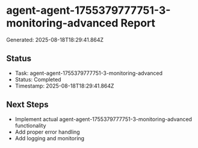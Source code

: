 # agent-agent-1755379777751-3-monitoring-advanced Report

Generated: 2025-08-18T18:29:41.864Z

## Status
- Task: agent-agent-1755379777751-3-monitoring-advanced
- Status: Completed
- Timestamp: 2025-08-18T18:29:41.864Z

## Next Steps
- Implement actual agent-agent-1755379777751-3-monitoring-advanced functionality
- Add proper error handling
- Add logging and monitoring
